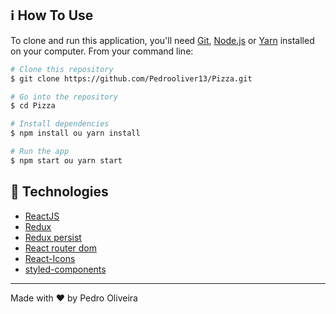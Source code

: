 ## :information_source: How To Use

To clone and run this application, you'll need [Git](https://git-scm.com), [Node.js](https://nodejs.org/en/) or [Yarn](https://yarnpkg.com/getting-started) installed on your computer. From your command line:

```bash
# Clone this repository
$ git clone https://github.com/Pedrooliver13/Pizza.git

# Go into the repository
$ cd Pizza

# Install dependencies
$ npm install ou yarn install

# Run the app
$ npm start ou yarn start

```
## :rocket: Technologies

-  [ReactJS](https://reactjs.org/)
-  [Redux](https://redux.js.org/)
-  [Redux persist](https://www.npmjs.com/package/redux-persist)
-  [React router dom](https://reactrouter.com/web/guides/quick-start)
-  [React-Icons](https://react-icons.netlify.com/)
-  [styled-components](https://www.styled-components.com/)

---

Made with ♥ by Pedro Oliveira
